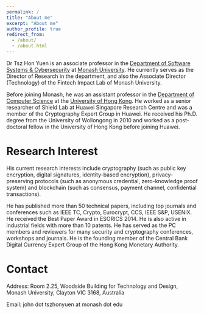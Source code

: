 ```yaml
---
permalink: /
title: "About me"
excerpt: "About me"
author_profile: true
redirect_from: 
  - /about/
  - /about.html
---
```


Dr Tsz Hon Yuen is an associate professor in the [Department of Software Systems & Cybersecurity](https://www.monash.edu/it/ssc) at [Monash University](https://www.monash.edu/). He currently serves as the Director of Research in the department, and also the Associate Director (Technology) of the Fintech Impact Lab of Monash University. 

Before joining Monash, he was an assistant professor in the [Department of Computer Science](https://www.cs.hku.hk/) at the [University of Hong Kong](https://www.hku.hk/). He worked as a senior researcher of Shield Lab at Huawei Singapore Research Centre and was a member of the Cryptography Expert Group in Huawei. He received his Ph.D. degree from the University of Wollongong in 2010 and worked as a post-doctoral fellow in the University of Hong Kong before joining Huawei. 

Research Interest
======
His current research interests include cryptography (such as public key encryption, digital signatures, identity-based encryption), privacy-preserving protocols (such as anonymous credential, zero-knowledge proof system) and blockchain (such as consensus, payment channel, confidential transactions). 

He has published more than 50 technical papers, including top journals and conferences such as IEEE TC, Crypto, Eurocrypt, CCS, IEEE S&P, USENIX. He received the Best Paper Award in ESORICS 2014. He is also active in industrial fields with more than 10 patents. He has served as the PC members and reviewers for many security and cryptography conferences, workshops and journals. He is the founding member of the Central Bank Digital Currency Expert Group of the Hong Kong Monetary Authority.

Contact
=====
Address: Room 2.25, Woodside Building for Technology and Design, Monash University, Clayton VIC 3168, Australia

Email: john dot tszhonyuen at monash dot edu
